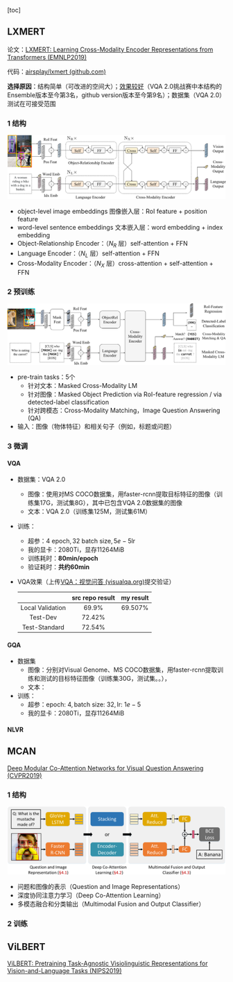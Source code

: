 [toc]



## LXMERT

论文：[LXMERT: Learning Cross-Modality Encoder Representations from Transformers (EMNLP2019)](https://arxiv.org/abs/1908.07490)

代码：[airsplay/lxmert (github.com)](https://github.com/airsplay/lxmert)

**选择原因**：结构简单（可改进的空间大）；[效果较好](https://eval.ai/web/challenges/challenge-page/163/leaderboard/498)（VQA 2.0挑战赛中本结构的Ensemble版本至今第3名，github version版本至今第9名）；数据集（VQA 2.0）测试在可接受范围

### 1 结构

<img src=".\image\LXMERT结构.png" alt="结构" style="zoom:60%;" />

- object-level image embeddings 图像嵌入层：RoI feature + position feature
- word-level sentence embeddings 文本嵌入层：word embedding + index embedding
- Object-Relationship Encoder：（$N_R$ 层）self-attention + FFN
- Language Encoder：（$N_L$ 层）self-attention + FFN
- Cross-Modality Encoder：（$N_X$ 层）cross-attention + self-attention + FFN

### 2 预训练

<img src=".\image\LXMERT预训练任务.png" alt="预训练任务" style="zoom:60%;" />

- pre-train tasks：5个
  - 针对文本：Masked Cross-Modality LM
  - 针对图像：Masked Object Prediction via RoI-feature regression / via detected-label classification
  - 针对跨模态：Cross-Modality Matching，Image Question Answering (QA)
- 输入：图像（物体特征）和相关句子（例如，标题或问题）

### 3 微调



#### VQA

- 数据集：VQA 2.0
  - 图像：使用对MS COCO数据集，用faster-rcnn提取目标特征的图像（训练集17G，测试集8G），其中已包含VQA 2.0数据集的图像
  - 文本：VQA 2.0（训练集125M，测试集61M）
  
- 训练：
  - 超参：$4 \text{ epoch},32 \text{ batch size}, 5e-5 \text{lr}$ 
  - 我的显卡：2080Ti，显存11264MiB
  - 训练耗时：**80min/epoch**
  - 验证耗时：**共约60min**
  
- VQA效果（上传[VQA：视觉问答 (visualqa.org)](https://visualqa.org/challenge.html)提交验证）

  |                  | src repo result | my result |
  | :--------------: | :-------------: | :-------: |
  | Local Validation |      69.9%      |  69.507%  |
  |     Test-Dev     |     72.42%      |           |
  |  Test-Standard   |     72.54%      |           |

#### GQA

- 数据集
  - 图像：分别对Visual Genome、MS COCO数据集，用faster-rcnn提取训练和测试的目标特征图像（训练集30G，测试集。。），
  - 文本：
- 训练：
  - 超参：$\text{epoch: }4,\text{batch size: 32},\text{lr: }1e-5$ 
  - 我的显卡：2080Ti，显存11264MiB

#### NLVR



## MCAN

[Deep Modular Co-Attention Networks for Visual Question Answering (CVPR2019)](https://arxiv.org/abs/1906.10770)

### 1 结构

<img src=".\image\MACN结构.png" alt="MACN结构" style="zoom:50%;" />

- 问题和图像的表示（Question and Image Representations）
- 深度协同注意力学习（Deep Co-Attention Learning）
- 多模态融合和分类输出（Multimodal Fusion and Output Classifier）

### 2 训练



## ViLBERT

[ViLBERT: Pretraining Task-Agnostic Visiolinguistic Representations for Vision-and-Language Tasks (NIPS2019)](https://arxiv.org/abs/1908.02265)

